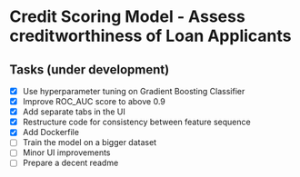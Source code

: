 # Credit Scoring Model - Assess creditworthiness of Loan Applicants

## Tasks (under development)
- [x] Use hyperparameter tuning on Gradient Boosting Classifier
- [x] Improve ROC_AUC score to above 0.9
- [x] Add separate tabs in the UI
- [x] Restructure code for consistency between feature sequence
- [x] Add Dockerfile
- [ ] Train the model on a bigger dataset
- [ ] Minor UI improvements
- [ ] Prepare a decent readme